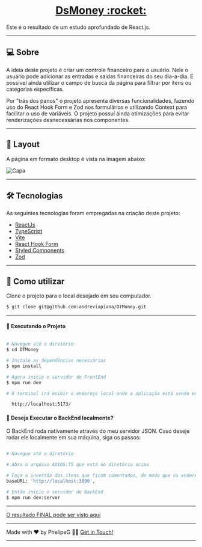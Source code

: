 <p align="center">
  <h1 align="center"><a href="https://ignite-dt-money.netlify.app/">DsMoney :rocket: </a></h1>
</p>



Este é o resultado de um estudo aprofundado de React.js.

___

## 💻 Sobre
A ideia deste projeto é criar um controle financeiro para o usuário. Nele o usuário pode adicionar as entradas e saídas financeiras do seu dia-a-dia. É possível ainda utilizar o campo de busca da página para filtrar por itens ou categorias específicas.

Por "trás dos panos" o projeto apresenta diversas funcionalidades, fazendo uso do React Hook Form e Zod nos formulários e utilizando Context para facilitar o uso de variáveis. O projeto possuí ainda otimizações para evitar renderizações desnecessárias nos componentes.

___

## 🎨 Layout
A página em formato desktop é vista na imagem abaixo:

![Capa](https://user-images.githubusercontent.com/106932234/217977248-680d1f67-054b-4290-8bba-548154d18012.png)

___

## 🛠 Tecnologias

As seguintes tecnologias foram empregadas na criação deste projeto:

- [ReactJs](https://reactjs.org)
- [TypeScript](https://www.typescriptlang.org/)
- [Vite](https://vitejs.dev/)
- [React Hook Form](https://react-hook-form.com/)
- [Styled Components](https://styled-components.com/)
- [Zod](https://zod.dev/)

___

## 🚀 Como utilizar

Clone o projeto para o local desejado em seu computador.

```bash
$ git clone git@github.com:andreviapiana/DTMoney.git
```
___

#### 🚧 Executando o Projeto
```bash

# Navegue até o diretório
$ cd DTMoney

# Instale as dependências necessárias
$ npm install

# Agora inicie o servidor do FrontEnd
$ npm run dev

# O terminal irá exibir o endereço local onde a aplicação está sendo executada. Basta digitar o mesmo endereço em seu navegador preferido. O endereço usado na criação do projeto foi este:

  http://localhost:5173/
```

#### 🚧 Deseja Executar o BackEnd localmente?

O BackEnd roda nativamente através do meu servidor JSON. Caso deseje rodar ele localmente em sua máquina, siga os passos:

```bash

# Navegue até o diretório

# Abra o arquivo AXIOS.TS que está no diretório acima

# Faça a inversão dos itens que ficam comentados, de modo que os endereços ficarão assim:
baseURL: 'http://localhost:3000',

# Então inicie o servidor do BackEnd
$ npm run dev:server
```

___


[O resultado FINAL pode ser visto aqui](https://dsmoney.vercel.app/)

___


Made with ❤️ by PhelipeG 👋🏽 [Get in Touch!](https://github.com/PhelipeG)

---
